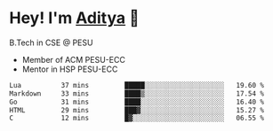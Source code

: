 
# Hey! I'm [Aditya](https://hegde.live) 🌊
B.Tech in CSE @ PESU

 - Member of ACM PESU-ECC
 - Mentor in HSP PESU-ECC

<!--
 [![Years Badge](https://badges.pufler.dev/years/bwaklog)](https://badges.pufler.dev) 
 [![Repos Badge](https://badges.pufler.dev/repos/bwaklog)](https://badges.pufler.dev)
 [![Commits Badge](https://badges.pufler.dev/commits/monthly/bwaklog)](https://badges.pufler.dev)
-->
<!--START_SECTION:waka-->

```txt
Lua          37 mins         █████░░░░░░░░░░░░░░░░░░░░   19.60 %
Markdown     33 mins         ████▒░░░░░░░░░░░░░░░░░░░░   17.54 %
Go           31 mins         ████░░░░░░░░░░░░░░░░░░░░░   16.40 %
HTML         29 mins         ███▓░░░░░░░░░░░░░░░░░░░░░   15.27 %
C            12 mins         █▓░░░░░░░░░░░░░░░░░░░░░░░   06.55 %
```

<!--END_SECTION:waka-->
